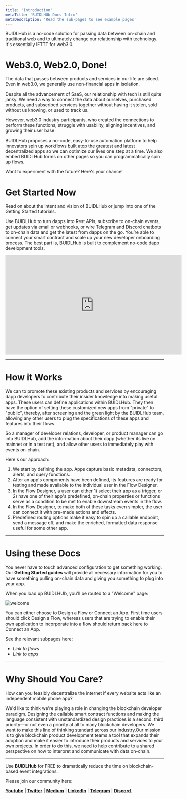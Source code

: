```yaml
---
title: 'Introduction'
metaTitle: 'BUIDLHUb Docs Intro'
metaDescription: 'Read the sub-pages to see example pages'
---
```


BUIDLHub is a no-code solution for passing data between on-chain and traditional web and to ultimately change our relationship with technology. It's essentially IFTTT for web3.0.

# Web3.0, Web2.0, Done!

The data that passes between products and services in our life are siloed. Even in web3.0, we generally use non-financial apps in isolation.

Despite all the advancement of SaaS, our relationship with tech is still quite janky. We need a way to connect the data about ourselves, purchased products, and subscribed services together without having it stolen, sold without us knowing, or used to track us.

However, web3.0 industry participants, who created the connections to perform these functions, struggle with usability, aligning incentives, and growing their user base.

BUIDLHub proposes a no-code, easy-to-use automation platform to help innovators spin up workflows built atop the greatest and latest decentralized apps so we can optimize our lives one step at a time. We also embed BUIDLHub forms on other pages so you can programmatically spin up flows.

Want to experiment with the future? Here's your chance!

# Get Started Now

Read on about the intent and vision of BUIDLHub or jump into one of the Getting Started tutorials.

Use BUIDLHub to turn dapps into Rest APIs, subscribe to on-chain events, get updates via email or webhooks, or wire Telegram and Discord chatbots to on-chain data and get the latest from dapps on the go. You’re able to connect your smart contract and scale up your new developer onboarding process. The best part is, BUIDLHub is built to complement no-code dapp development tools.

<iframe width="560" height="315" src="https://www.youtube.com/embed/x61k0wyqTMs" frameborder="0" allow="accelerometer; autoplay; encrypted-media; gyroscope; picture-in-picture" allowfullscreen></iframe>

---

# How it Works

We can to promote these existing products and services by encouraging dapp developers to contribute their insider knowledge into making useful apps. These users can define applications within BUIDLHub. They then have the option of setting these customized new apps from "private" to "public", thereby, after screening and the green light by the BUIDLHub team, allowing any other users to plug the specifications of these apps and features into their flows.

So a manager of developer relations, developer, or product manager can go into BUIDLHub, add the information about their dapp (whether its live on mainnet or in a test net), and allow other users to immediately play with events on-chain.

Here's our approach:

1. We start by defining the app. Apps capture basic metadata, connectors, alerts, and query functions.
2. After an app's components have been defined, its features are ready for testing and made available to the individual user in the Flow Designer.
3. In the Flow Designer, a user can either 1) select their app as a trigger, or 2) have one of their app's predefined, on-chain properties or functions serve as a condition to be met to enable downstream events in the flow.
4. In the Flow Designer, to make both of these tasks even simpler, the user can connect it with pre-made actions and effects.
5. Predefined routing options make it easy to spin up a callable endpoint, send a message off, and make the enriched, formatted data response useful for some other app.

---

# Using these Docs

You never have to touch advanced configuration to get something working. Our **Getting Started guides** will provide all necessary information for you to have something pulling on-chain data and giving you something to plug into your app.

When you load up BUIDLHUb, you'll be routed to a "Welcome" page:

![welcome](https://s3.amazonaws.com/docs.buidlhub.com/assets/images/introduction/welcome.png)

You can either choose to Design a Flow or Connect an App. First time users should click Design a Flow, whereas users that are trying to enable their own application to incorporate into a flow should return back here to Connect an App.

See the relevant subpages here:

- _Link to flows_
- _Link to apps_

---

# Why Should You Care?

How can you feasibly decentralize the internet if every website acts like an independent mobile phone app?

We'd like to think we're playing a role in changing the blockchain developer paradigm. Designing the callable smart contract functions and making the language consistent with unstandardized design practices is a second, third priority—or not even a priority at all to many blockchain developers. We want to make this line of thinking standard across our industry.Our mission is to give blockchain product development teams a tool that expands their adoption and make it easier to introduce their products and services to your own projects. In order to do this, we need to help contribute to a shared perspective on how to interpret and communicate with data on-chain.

---

Use **BUIDLHub** for FREE to dramatically reduce the time on blockchain-based event integrations.

Please join our community here:

[**Youtube**](https://www.youtube.com/channel/UCBudqf1FNGwtOrPL8f99lCA/featured) | [**Twitter**](https://twittter.com/buidlhub) | [**Medium**](https://medium.com/buidlhub​) | [**LinkedIn**](https://www.linkedin.com/company/buidlhub/​) | [**Telegram**](https://t.me/buidlhub​) | [**Discord** ](https://discord.gg/fQtpeT2​)
​
